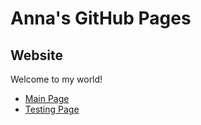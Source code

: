 # Anna's GitHub Pages
## Website
Welcome to my world!
- [Main Page](https://annadu.org)
- [Testing Page](https://annadu5.github.io/annadu.org/)
